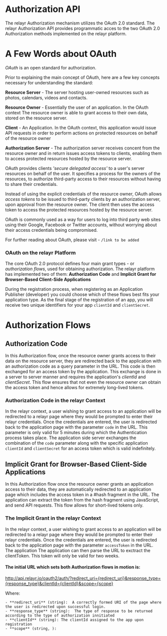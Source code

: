 # Authorization API
The relayr Authorization mechanism utilizes the OAuth 2.0 standard.
The relayr Authorization API provides programmatic acces to the two OAuth 2.0 
Authorization methods implemented on the relayr platform.

# A Few Words about OAuth
*OAuth* is an open standard for authorization.

Prior to explaining the main concept of OAuth, here are a few key concepts
necessary for understanding the standard:

**Resource Server** - The server hosting user-owned resources such as photos, 
calendars, videos and contacts.

**Resource Owner** - Essentially the user of an application. In the OAuth context
The resource owner is able to grant access to their own data,
stored on the resource server.

**Client** - An Application. In the OAuth context, this application would issue API
requests in order to perform actions on protected resources on 
behalf of the resource owner

**Authorization Server** - The authorization server receives concent from the resource
owner and in return issues access tokens to clients, enabling them to access protected
resources hosted by the resource server.


OAuth provides clients *'secure delegated access'* to a user's server
resources on behalf of the user. 
It specifies a process for the owners of the resources, to authorize
third-party access to their resources without having to share their credentials.


Instead of using the explicit credentials of the resource owner, OAuth allows *access
tokens* to be issued to third-party clients by an authorization server, 
upon approval from the resource owner.
The client then uses the access token to access the protected resources
hosted by the resource server. 

OAuth is commonly used as a way for
users to log into third party web sites using their Google,
Facebook or Twitter accounts, without worrying about their access
credentials being compromised. 

For further reading about OAuth, please visit - `/link to be added`

### OAuth on the relayr Platform

The core OAuth 2.0 protocol defines four main grant types - or *authorization flows*,
used for obtaining authorization. The relayr platform has implemented two of them:
**Authorization Code** and **Implicit Grant for Browser-Based Client-Side Applications**

During the registration process, when registering as an Application Publisher (developer)
you could choose which of these flows best fits your application type.
As the final stage of the registration of an app, you will receive two unique identifiers
for your app `clientId` and `clientSecret`.


# Authorization Flows 

## Authorization Code 

In this Authorization flow, once the resource owner grants access to their data
on the resource server, they are redirected back to the application with an
authorization code as a query parameter in the URL. This code is then exchanged for 
an access token by the application. This exchange is done in a server to server manner
and requires the application's *clientId* and *clientSecret*. 
This flow ensures that not even the resource owner can obtain the access token and 
hence allows for extremely long-lived tokens.

### Authorization Code in the relayr Context 

In the relayr context, a user wishing to grant access to an application will be
redirected to a relayr page where they would be prompted to enter their relayr credentials.
Once the credentials are entered, the user is redirected back to the application page
with the parameter `code` in the URL. This parameter is only valid for 5 minutes during
which the Authentication process takes place. The application side server exchanges
the combination of the `code` parameter along with the specific application 
`clientId` and `clientSecret` for an access token which is valid indefinitely.


## Implicit Grant for Browser-Based Client-Side Applications

In this Authorization flow once the resource owner grants an application access to their
data, they are automatically redirected to an application page which includes the 
access token in a #hash fragment in the URL. The application can extract the token
from the hash fragment using JavaScript, and send API requests. This flow allows for
short-lived tokens only.


### The Implicit Grant in the relayr Context 

In the relayr context, a user wishing to grant access to an application will be
redirected to a relayr page where they would be prompted to enter their relayr credentials.
Once the credentials are entered, the user is redirected back to the application page
with the parameter `accessToken` in the URL. The application The application can then
parse the URL to exctract the clientToken. This token will only be valid for two weeks.


#### The initial URL which sets both Authorization flows in motion is:

http://api.relayr.io/oauth2/auth/?redirect_uri={redirect_uri}&response_type={response_type}&clientId={clientId}&scope={scope} 

Where: 

    - **redirect_uri** (string):  A correctly formed URI of the page where the user is redirected upon successful login.
    - **response_type** (string):  The type of response to be returned according to the type of authorization innitiated 
    - **clientId** (string): The clientId assigned to the app upon registration
    - **scope** (string, ): 
    


